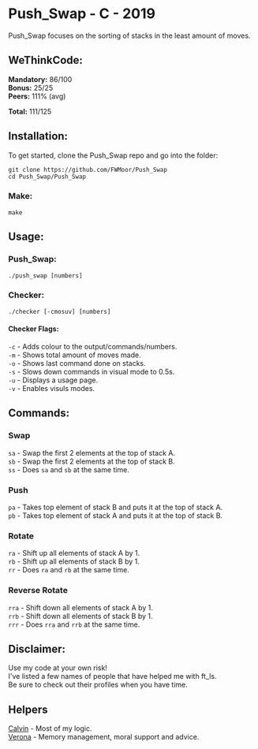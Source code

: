 # Push_Swap - C - 2019  
Push_Swap focuses on the sorting of stacks in the least amount of moves.  

## WeThinkCode:

**Mandatory:** 86/100  
**Bonus:** 25/25  
**Peers:** 111% (avg)  
  
**Total:** 111/125

## Installation:

To get started, clone the Push_Swap repo and go into the folder:

```
git clone https://github.com/FWMoor/Push_Swap
cd Push_Swap/Push_Swap
```
### Make:    

```
make
```

## Usage:

### Push_Swap:  
```
./push_swap [numbers]  
```  
### Checker:  
```
./checker [-cmosuv] [numbers] 
```  
#### Checker Flags:  
```-c``` - Adds colour to the output/commands/numbers.  
```-m``` - Shows total amount of moves made.  
```-o``` - Shows last command done on stacks.  
```-s``` - Slows down commands in visual mode to 0.5s.  
```-u``` - Displays a usage page.  
```-v``` - Enables visuls modes.  

## Commands:  
### Swap  
```sa``` - Swap the first 2 elements at the top of stack A.  
```sb``` - Swap the first 2 elements at the top of stack B.  
```ss``` - Does ```sa``` and ```sb``` at the same time.  
### Push  
```pa``` - Takes top element of stack B and puts it at the top of stack A.  
```pb``` - Takes top element of stack A and puts it at the top of stack B.  
### Rotate  
```ra``` - Shift up all elements of stack A by 1.  
```rb``` - Shift up all elements of stack B by 1.  
```rr``` - Does ```ra``` and ```rb``` at the same time.  
### Reverse Rotate  
```rra``` - Shift down all elements of stack A by 1.  
```rrb``` - Shift down all elements of stack B by 1.  
```rrr``` - Does ```rra``` and ```rrb``` at the same time.

## Disclaimer:  
Use my code at your own risk!  
I've listed a few names of people that have helped me with ft_ls.  
Be sure to check out their profiles when you have time.

## Helpers
[Calvin](https://github.com/CharlieDeltaZA) - Most of my logic.  
[Verona](https://github.com/veronar) - Memory management, moral support and advice.
